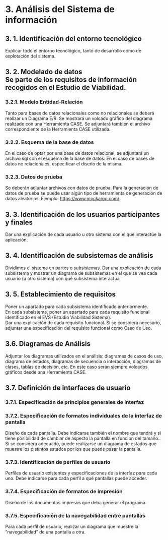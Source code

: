 # 3. Análisis del Sistema de información

## 3. 1. **Identificación del entorno tecnológico**

Explicar todo el entorno tecnológico, tanto de desarrollo como de explotación del sistema.

**3. 2. Modelado de datos**\
Se parte de los requisitos de información recogidos en el Estudio de Viabilidad.
--------------------------------------------------------------------------------

### **3.2.1. Modelo Entidad-Relación**

Tanto para bases de datos relacionales como no relacionales se deberá realizar un Diagrama E/R. Se mostrará un volcado gráfico del diagrama realizado con una Herramienta CASE. Se adjuntará también el archivo correspondiente de la Herramienta CASE utilizada.

### **3.2.2. Esquema de la base de datos**

En el caso de optar por una base de datos relacional, se adjuntará un archivo sql con el esquema de la base de datos. En el caso de bases de datos no relacionales, especificar el diseño de la misma.

### **3.2.3. Datos de prueba**

Se deberán adjuntar archivos con datos de prueba. Para la generación de datos de prueba se puede usar algún tipo de herramienta de generación de datos aleatorios. Ejemplo: https://www.mockaroo.com/

## **3. 3. Identificación de los usuarios participantes y finales**

Dar una explicación de cada usuario u otro sistema con el que interactúe la aplicación.

## **3. 4. Identificación de subsistemas de análisis**

Dividimos el sistema en partes o subsistemas. Dar una explicación de cada subsistema y mostrar un diagrama de subsistemas en el que se vea cada usuario (u otro sistema) con qué subsistema interactúa.

## **3. 5. Establecimiento de requisitos**

Poner un apartado para cada subsistema identificado anteriormente.\
En cada subsistema, poner un apartado para cada requisito funcional identificado en el EVS (Estudio Viabilidad Sistema).\
Dar una explicación de cada requisito funcional. Si se considera necesario, adjuntar una especificación del requisito funcional como Caso de Uso.

## **3.6. Diagramas de Análisis**

Adjuntar los diagramas utilizados en el análisis: diagramas de casos de uso, diagrama de estados, diagramas de secuencia o interacción, diagramas de clases, tablas de decisión, etc. En este caso serán siempre volcados gráficos desde una Herramienta CASE.

## **3.7. Definición de interfaces de usuario**

### **3.7.1. Especificación de principios generales de interfaz**

### **3.7.2. Especificación de formatos individuales de la interfaz de pantalla**

Diseño de cada pantalla. Debe indicarse también el nombre que tendrá y si tiene posibilidad de cambiar de aspecto la pantalla en función del tamaño.. Si se considera adecuado, puede realizarse un diagrama de estados que muestre los distintos estados por los que puede pasar la pantalla.

### **3.7.3. Identificación de perfiles de usuario**

Perfiles de usuario existentes y especificaciones de la interfaz para cada uno. Debe indicarse para cada perfil a qué pantallas puede acceder.

### **3.7.4. Especificación de formatos de impresión**

Diseño de los documentos impresos que deba generar el programa.

### **3.7.5. Especificación de la navegabilidad entre pantallas**

Para cada perfil de usuario, realizar un diagrama que muestre la “navegabilidad” de una pantalla a otra.
